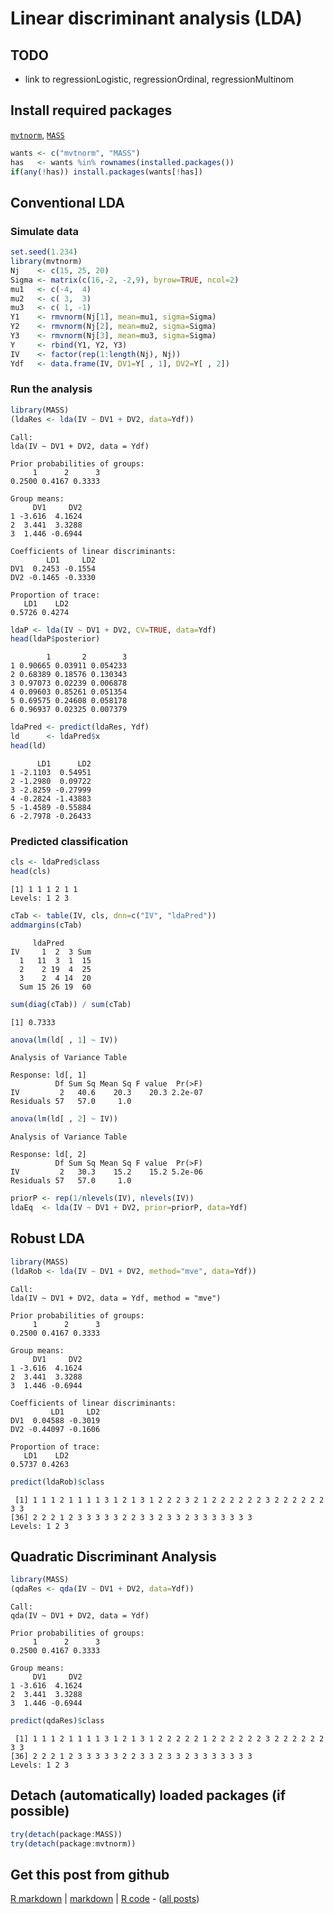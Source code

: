 Linear discriminant analysis (LDA)
=========================

TODO
-------------------------

 - link to regressionLogistic, regressionOrdinal, regressionMultinom

Install required packages
-------------------------

[`mvtnorm`](http://cran.r-project.org/package=mvtnorm), [`MASS`](http://cran.r-project.org/package=MASS)


```r
wants <- c("mvtnorm", "MASS")
has   <- wants %in% rownames(installed.packages())
if(any(!has)) install.packages(wants[!has])
```


Conventional LDA
-------------------------

### Simulate data


```r
set.seed(1.234)
library(mvtnorm)
Nj    <- c(15, 25, 20)
Sigma <- matrix(c(16,-2, -2,9), byrow=TRUE, ncol=2)
mu1   <- c(-4,  4)
mu2   <- c( 3,  3)
mu3   <- c( 1, -1)
Y1    <- rmvnorm(Nj[1], mean=mu1, sigma=Sigma)
Y2    <- rmvnorm(Nj[2], mean=mu2, sigma=Sigma)
Y3    <- rmvnorm(Nj[3], mean=mu3, sigma=Sigma)
Y     <- rbind(Y1, Y2, Y3)
IV    <- factor(rep(1:length(Nj), Nj))
Ydf   <- data.frame(IV, DV1=Y[ , 1], DV2=Y[ , 2])
```


### Run the analysis


```r
library(MASS)
(ldaRes <- lda(IV ~ DV1 + DV2, data=Ydf))
```

```
Call:
lda(IV ~ DV1 + DV2, data = Ydf)

Prior probabilities of groups:
     1      2      3 
0.2500 0.4167 0.3333 

Group means:
     DV1     DV2
1 -3.616  4.1624
2  3.441  3.3288
3  1.446 -0.6944

Coefficients of linear discriminants:
        LD1     LD2
DV1  0.2453 -0.1554
DV2 -0.1465 -0.3330

Proportion of trace:
   LD1    LD2 
0.5726 0.4274 
```



```r
ldaP <- lda(IV ~ DV1 + DV2, CV=TRUE, data=Ydf)
head(ldaP$posterior)
```

```
        1       2        3
1 0.90665 0.03911 0.054233
2 0.68389 0.18576 0.130343
3 0.97073 0.02239 0.006878
4 0.09603 0.85261 0.051354
5 0.69575 0.24608 0.058178
6 0.96937 0.02325 0.007379
```



```r
ldaPred <- predict(ldaRes, Ydf)
ld      <- ldaPred$x
head(ld)
```

```
      LD1      LD2
1 -2.1103  0.54951
2 -1.2980  0.09722
3 -2.8259 -0.27999
4 -0.2824 -1.43883
5 -1.4589 -0.55884
6 -2.7978 -0.26433
```


### Predicted classification


```r
cls <- ldaPred$class
head(cls)
```

```
[1] 1 1 1 2 1 1
Levels: 1 2 3
```



```r
cTab <- table(IV, cls, dnn=c("IV", "ldaPred"))
addmargins(cTab)
```

```
     ldaPred
IV     1  2  3 Sum
  1   11  3  1  15
  2    2 19  4  25
  3    2  4 14  20
  Sum 15 26 19  60
```

```r
sum(diag(cTab)) / sum(cTab)
```

```
[1] 0.7333
```



```r
anova(lm(ld[ , 1] ~ IV))
```

```
Analysis of Variance Table

Response: ld[, 1]
          Df Sum Sq Mean Sq F value  Pr(>F)
IV         2   40.6    20.3    20.3 2.2e-07
Residuals 57   57.0     1.0                
```

```r
anova(lm(ld[ , 2] ~ IV))
```

```
Analysis of Variance Table

Response: ld[, 2]
          Df Sum Sq Mean Sq F value  Pr(>F)
IV         2   30.3    15.2    15.2 5.2e-06
Residuals 57   57.0     1.0                
```



```r
priorP <- rep(1/nlevels(IV), nlevels(IV))
ldaEq  <- lda(IV ~ DV1 + DV2, prior=priorP, data=Ydf)
```


Robust LDA
-------------------------


```r
library(MASS)
(ldaRob <- lda(IV ~ DV1 + DV2, method="mve", data=Ydf))
```

```
Call:
lda(IV ~ DV1 + DV2, data = Ydf, method = "mve")

Prior probabilities of groups:
     1      2      3 
0.2500 0.4167 0.3333 

Group means:
     DV1     DV2
1 -3.616  4.1624
2  3.441  3.3288
3  1.446 -0.6944

Coefficients of linear discriminants:
         LD1     LD2
DV1  0.04588 -0.3019
DV2 -0.44097 -0.1606

Proportion of trace:
   LD1    LD2 
0.5737 0.4263 
```

```r
predict(ldaRob)$class
```

```
 [1] 1 1 1 2 1 1 1 1 3 1 2 1 3 1 2 2 2 3 2 1 2 2 2 2 2 2 3 2 2 2 2 2 2 3 3
[36] 2 2 2 1 2 3 3 3 3 3 2 2 3 3 2 3 3 2 3 3 3 3 3 3 3
Levels: 1 2 3
```


Quadratic Discriminant Analysis
-------------------------


```r
library(MASS)
(qdaRes <- qda(IV ~ DV1 + DV2, data=Ydf))
```

```
Call:
qda(IV ~ DV1 + DV2, data = Ydf)

Prior probabilities of groups:
     1      2      3 
0.2500 0.4167 0.3333 

Group means:
     DV1     DV2
1 -3.616  4.1624
2  3.441  3.3288
3  1.446 -0.6944
```

```r
predict(qdaRes)$class
```

```
 [1] 1 1 1 2 1 1 1 1 3 1 2 1 3 1 2 2 2 2 2 1 2 2 2 2 2 2 3 2 2 2 2 2 2 3 3
[36] 2 2 2 1 2 3 3 3 3 3 2 2 3 3 2 3 3 2 3 3 3 3 3 3 3
Levels: 1 2 3
```


Detach (automatically) loaded packages (if possible)
-------------------------


```r
try(detach(package:MASS))
try(detach(package:mvtnorm))
```


Get this post from github
----------------------------------------------

[R markdown](https://github.com/dwoll/RExRepos/raw/master/Rmd/multLDA.Rmd) | [markdown](https://github.com/dwoll/RExRepos/raw/master/md/multLDA.md) | [R code](https://github.com/dwoll/RExRepos/raw/master/R/multLDA.R) - ([all posts](https://github.com/dwoll/RExRepos))
